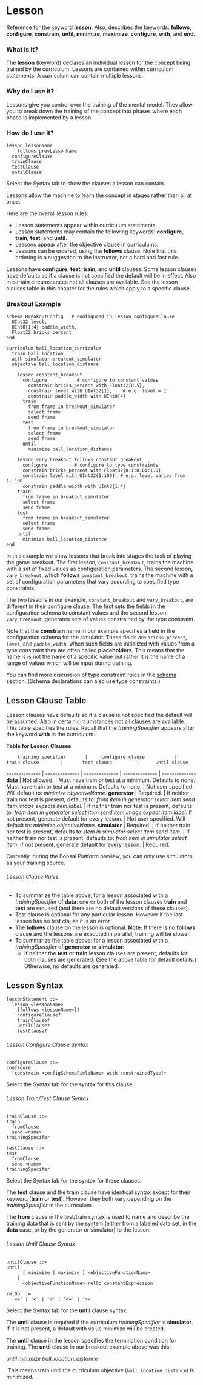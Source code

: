# Lesson

Reference for the keyword **lesson**. Also, describes the keywords: **follows**, **configure**, **constrain**, **until**, **minimize**, **maximize**, **configure**, **with**, and **end.**

### What is it?

The **lesson** (keyword) declares an individual lesson for the concept being trained by the curriculum.  Lessons are contained within curriculum statements. A curriculum can contain multiple lessons.

### Why do I use it?

Lessons give you control over the training of the mental model. They allow you to break down the training of the concept into phases where each phase is implemented by a lesson.

### How do I use it?

```inkling--syntax
lesson lessonName
    follows prevLessonName
  configureClause
  trainClause
  testClause
  untilClause
```

Select the Syntax tab to show the clauses a lesson can contain.

Lessons allow the machine to learn the concept in stages rather than all at
once. 

Here are the overall lesson rules:

* Lesson statements appear within curriculum statements.
* Lesson statements may contain the following keywords: **configure**, **train**, **test**, and **until**.
* Lessons appear after the objective clause in curriculums.
* Lessons can be ordered, using the **follows** clause. Note that this ordering is a suggestion to the instructor, not a hard and fast rule.

Lessons have **configure**, **test**, **train**, and **until** clauses. 
Some lesson clauses have defaults so if a clause is not specified the default
will be in effect. Also in certain circumstances not all clauses are available.
See the lesson clauses table in this chapter for the rules which apply to a specific
clause.

### Breakout Example

```inkling--code
schema BreakoutConfig   # configured in lesson configureClause
  UInt32 level,
  UInt8{1:4} paddle_width,
  Float32 bricks_percent
end

curriculum ball_location_curriculum
  train ball_location
  with simulator breakout_simulator
  objective ball_location_distance

    lesson constant_breakout
      configure           # configure to constant values
        constrain bricks_percent with Float32{0.5},
        constrain level with UInt32{1},    # e.g. level = 1
        constrain paddle_width with UInt8{4}
      train
        from frame in breakout_simulator
        select frame
        send frame
      test
        from frame in breakout_simulator
        select frame
        send frame
      until
        minimize ball_location_distance

    lesson vary_breakout follows constant_breakout
      configure          # configure to type constraints
      constrain bricks_percent with Float32{0.1:0.01:1.0},
      constrain level with UInt32{1:100}, # e.g. level varies from 1..100
      constrain paddle_width with UInt8{1:4}
    train
      from frame in breakout_simulator
      select frame
      send frame
    test
      from frame in breakout_simulator
      select frame
      send frame
    until
      minimize ball_location_distance
end
```

In this example we show lessons that break into stages the task of  playing
the game breakout. The first lesson, `constant_breakout`, trains the machine
with a set of fixed values as configuration parameters. The second lesson,
`vary_breakout`, which **follows** `constant_breakout`, trains the machine with a set of configuration parameters that vary according to specified type constraints.

The two lessons in our example, `constant_breakout` and `vary_breakout`, are different in their configure clause. The first sets the fields in the configuration schema to constant values and the second lesson, `vary_breakout`, generates sets of values constrained by the type constraint. 

Note that the **constrain** name in our example specifies a field in the
configuration schema for the simulator. These fields are `bricks_percent`,
`level`, and `paddle_width`. When such fields are initialized with values from a
type constraint they are often called **placeholders**.  This means that the name is is not the name of a specific value but rather it is the name of a range of values which will be input during training.

You can find more discussion of type constraint rules in the [schema][1] section. (Schema declarations can also use type constraints.)

## Lesson Clause Table

Lesson clauses have defaults so if a clause is not specified the default will be assumed. Also in certain circumstances not all clauses are available. This table specifies the rules. Recall that the _trainingSpecifier_ appears after the keyword **with** in the curriculum.

**Table for Lesson Clauses**

        training specifier       |     configure clause           |        train clause        |       test clause         |      until clause          
-------------- | -------------- | -------------- | -------------- | -------------- 
**data**      | Not allowed. | Must have train or test at a minimum. Defaults to none.| Must have train or test at a mininum. Defaults to none. | Not user specified. Will default to: *minimize objectiveName*.
**generator** | Required.    | If neither train nor test is present, defaults to: *from item in generator select item send item.image expects item.label*. | If neither train nor test is present, defaults to: *from item in generator select item send item.image expect item.label*. If not present, generate default for every lesson. | Not user specified. Will default to: *minimize objectiveName*.
**simulator** | Required.    | If neither train nor test is present, defaults to: *item in simulator select item send item*. | If neither train nor test is present, defaults to: *from item in simulator select item*. If not present, generate default for every lesson. | Required.

<aside class="notice">
Currently, during the Bonsai Platform preview, you can only use simulators as your training source.
</aside> 

###### Lesson Clause Rules

* To summarize the table above, for a lesson associated with a _trainingSpecifier_ of **data**: one or both of the lesson clauses **train** and **test** are required (and there are no default versions of these clauses).
* Test clause is optional for any particular lesson. However if the last lesson has no test clause it is an error.
* The **follows** clause on the lesson is optional. **Note:** If there is no **follows** clause and the lessons are executed in parallel, training will be slower.
* To summarize the table above: for a lesson associated with a _trainingSpecifier_ of **generator** or **simulator**:
    - if neither the **test** or **train** lesson clauses are present, defaults for both clauses are generated. (See the above table for default details.) Otherwise, no defaults are generated.

## Lesson Syntax

```inkling--syntax
lessonStatement ::=
  lesson <lessonName>
    [follows <lessonName>]?
    configureClause?
    trainClause?
    untilClause?
    testClause?
```


###### Lesson Configure Clause Syntax

```inkling--syntax
configureClause ::=
configure
  [constrain <configSchemaFieldName> with constrainedType]+
```

Select the Syntax tab for the syntax for this clause.

###### Lesson Train/Test Clause Syntax

```inkling--syntax
trainClause ::=
train
  fromClause
  send <name>
trainingSpecifer
```

```inkling--syntax
testClause ::=
test
  fromClause
  send <name>
trainingSpecifer
```

[//]: # (  [expect <name>]?    # only valid for data or generator)


Select the Syntax tab for the syntax for these clauses.

The **test** clause and the **train** clause have identical syntax except for
their keyword (**train** or **test**).  However they both vary depending on the
_trainingSpecifier_ in the curriculum. 

[//]: # (Note that the **expect** is only available in those cases that have known expected values, and that occurs when the _trainingSpecifier_ is **data** or **generator**.)

The **from** clause in the test/train syntax is used to name and describe the
training data that is sent by the system (either from a labeled data set, in the
**data** case, or by the generator or simulator) to the lesson.

###### Lesson Until Clause Syntax

```inkling--syntax
untilClause ::=
until
      [ minimize | maximize ] <objectiveFunctionName>
    |
      <objectiveFunctionName> relOp constantExpression

relOp ::=
  '==' | '<' | '>' | '<=' | '>='
```

Select the Syntax tab for the **until** clause syntax.

The **until** clause is required if the curriculum _trainingSpecifier_ is **simulator**. If it is not present, a default with value minimize will be created.

The **until** clause in the lesson specifies the termination condition for training. The **until** clause in our breakout example above was this:

  *until minimize ball_location_distance*

‍
This means train until the curriculum objective (`ball_location_distance`) is minimized. 

[1]: #schema
